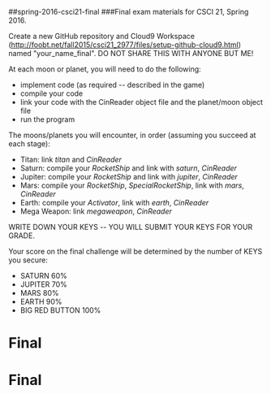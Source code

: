 ##spring-2016-csci21-final
###Final exam materials for CSCI 21, Spring 2016.

Create a new GitHub repository and Cloud9 Workspace (http://foobt.net/fall2015/csci21_2977/files/setup-github-cloud9.html) named "your_name_final".  DO NOT SHARE THIS WITH ANYONE BUT ME!

At each moon or planet, you will need to do the following:

- implement code (as required -- described in the game)
- compile your code
- link your code with the CinReader object file and the planet/moon object file
- run the program

The moons/planets you will encounter, in order (assuming you succeed at each stage):

- Titan: link *titan* and *CinReader*
- Saturn: compile your *RocketShip* and link with *saturn*, *CinReader*
- Jupiter: compile your *RocketShip* and link with *jupiter*, *CinReader*
- Mars: compile your *RocketShip*, *SpecialRocketShip*, link with *mars*, *CinReader*
- Earth: compile your *Activator*, link with *earth*, *CinReader*
- Mega Weapon: link *megaweapon*, *CinReader*

WRITE DOWN YOUR KEYS -- YOU WILL SUBMIT YOUR KEYS FOR YOUR GRADE.

Your score on the final challenge will be determined by the number of KEYS you secure:
* SATURN 60%
* JUPITER 70%
* MARS 80%
* EARTH 90%
* BIG RED BUTTON 100%

# Final
# Final
